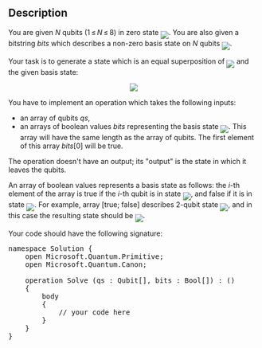 ## Description

<div><p>You are given <span class="tex-span"><i>N</i></span> qubits (<span class="tex-span">1 ≤ <i>N</i> ≤ 8</span>) in zero state <img align="middle" class="tex-formula" src="file://H6Bt255c.png" style="max-width: 100.0%;max-height: 100.0%;">. You are also given a bitstring <span class="tex-span"><i>bits</i></span> which describes a non-zero basis state on <span class="tex-span"><i>N</i></span> qubits <img align="middle" class="tex-formula" src="file://lnAyn3Ik.png" style="max-width: 100.0%;max-height: 100.0%;">.</p><p>Your task is to generate a state which is an equal superposition of <img align="middle" class="tex-formula" src="file://mYlWys6I.png" style="max-width: 100.0%;max-height: 100.0%;"> and the given basis state:</p><center class="tex-equation"><img align="middle" class="tex-formula" src="file://Nq5cUeDY.png" style="max-width: 100.0%;max-height: 100.0%;"></center><p>You have to implement an operation which takes the following inputs:</p><ul><li> an array of qubits <span class="tex-span"><i>qs</i></span>,</li><li> an arrays of boolean values <span class="tex-span"><i>bits</i></span> representing the basis state <img align="middle" class="tex-formula" src="file://PCMKlTp5.png" style="max-width: 100.0%;max-height: 100.0%;">. This array will have the same length as the array of qubits. The first element of this array <span class="tex-span"><i>bits</i>[0]</span> will be <span class="tex-font-style-tt">true</span>.</li></ul><p>The operation doesn't have an output; its "output" is the state in which it leaves the qubits.</p><p>An array of boolean values represents a basis state as follows: the <span class="tex-span"><i>i</i></span>-th element of the array is true if the <span class="tex-span"><i>i</i></span>-th qubit is in state <img align="middle" class="tex-formula" src="file://L4U4yZf2.png" style="max-width: 100.0%;max-height: 100.0%;">, and false if it is in state <img align="middle" class="tex-formula" src="file://lFSCS7Vx.png" style="max-width: 100.0%;max-height: 100.0%;">. For example, array <span class="tex-font-style-tt">[true; false]</span> describes 2-qubit state <img align="middle" class="tex-formula" src="file://Qk9nhiHU.png" style="max-width: 100.0%;max-height: 100.0%;">, and in this case the resulting state should be <img align="middle" class="tex-formula" src="file://thy9QRMV.png" style="max-width: 100.0%;max-height: 100.0%;">.</p><p>Your code should have the following signature:</p><pre class="verbatim">namespace Solution {<br>    open Microsoft.Quantum.Primitive;<br>    open Microsoft.Quantum.Canon;<br><br>    operation Solve (qs : Qubit[], bits : Bool[]) : ()<br>    {<br>        body<br>        {<br>            // your code here<br>        }<br>    }<br>}</pre></div>
